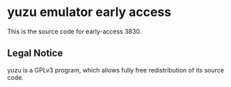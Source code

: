yuzu emulator early access
=============

This is the source code for early-access 3830.

## Legal Notice

yuzu is a GPLv3 program, which allows fully free redistribution of its source code.